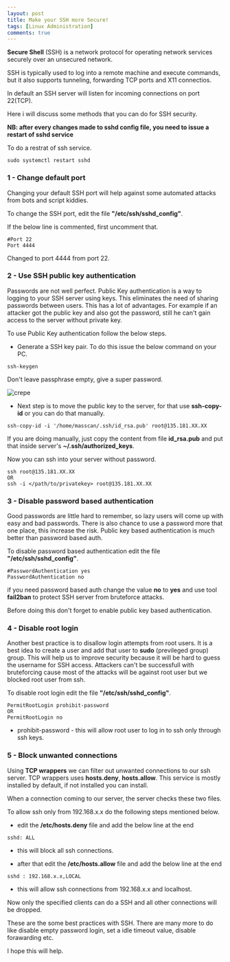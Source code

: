 ```yaml
---
layout: post
title: Make your SSH more Secure!
tags: [Linux Administration]
comments: true
---
```


**Secure Shell** (SSH) is a network protocol for operating network services securely over an unsecured network. 

SSH is typically used to log into a remote machine and execute commands, but it also supports tunneling, forwarding TCP ports and X11 connectios.

In default an SSH server will listen for incoming connections on port 22(TCP).

Here i will discuss some methods that you can do for SSH security.

**NB: after every changes made to sshd config file, you need to issue a restart of sshd service**

To do a restrat of ssh service.

~~~
sudo systemctl restart sshd
~~~

### 1 - Change default port

Changing your default SSH port will help against some automated attacks from bots and script kiddies.

To change the SSH port, edit the file **"/etc/ssh/sshd_config"**. 

If the below line is commented, first uncomment that.

~~~
#Port 22
Port 4444
~~~

Changed to port 4444 from port 22.

### 2 - Use SSH public key authentication

Passwords are not well perfect. Public Key authentication is a way to logging to your SSH server using keys. This eliminates the need of sharing passwords between users. This has a lot of advantages. For example if an attacker got the public key and also got the password, still he can't gain access to the server without private key.

To use Public Key authentication follow the below steps.

 * Generate a SSH key pair. To do this issue the below command on your PC.
 
 ~~~
 ssh-keygen
 ~~~
 
 Don't leave passphrase empty, give a super password.

![crepe]()

* Next step is to move the public key to the server, for that use **ssh-copy-id** or you can do that manually.

~~~
ssh-copy-id -i '/home/masscan/.ssh/id_rsa.pub' root@135.181.XX.XX
~~~

If you are doing manually, just copy the content from file **id_rsa.pub** and put that inside server's **~/.ssh/authorized_keys**.

Now you can ssh into your server without password.

~~~
ssh root@135.181.XX.XX
OR
ssh -i </path/to/privatekey> root@135.181.XX.XX
~~~


### 3 - Disable password based authentication

Good passwords are little hard to remember, so lazy users will come up with easy and bad passwords. There is also chance to use a password more that one place, this increase the risk. Public key based authentication is much better than password based auth.

To disable password based authentication edit the file **"/etc/ssh/sshd_config"**. 

~~~
#PasswordAuthentication yes
PasswordAuthentication no
~~~
if you need password based auth change the value **no** to **yes** and use tool **fail2ban** to protect SSH server from bruteforce attacks.

Before doing this don't forget to enable public key based authentication.


### 4 - Disable root login

Another best practice is to disallow login attempts from root users. It is a best idea to create a user and add that user to **sudo** (previleged group) group.
This will help us to improve security because it will be hard to guess the username for SSH access. Attackers can't be successfull with bruteforcing cause most of the attacks will be against root user but we blocked root user from ssh.

To disable root login edit the file **"/etc/ssh/sshd_config"**. 

~~~
PermitRootLogin prohibit-password
OR
PermitRootLogin no
~~~
* prohibit-password - this will allow root user to log in to ssh only through ssh keys.

### 5 - Block unwanted connections

Using **TCP wrappers** we can filter out unwanted connections to our ssh server. TCP wrappers uses **hosts.deny**, **hosts.allow**. This service is mostly installed by default, if not installed you can install.

When a connection coming to our server, the server checks these two files.

To allow ssh only from 192.168.x.x do the following steps mentioned below.

* edit the **/etc/hosts.deny** file and add the below line at the end
~~~
sshd: ALL
~~~
* this will block all ssh connections.

* after that edit the **/etc/hosts.allow** file and add the below line at the end
~~~
sshd : 192.168.x.x,LOCAL
~~~
* this will allow ssh connections from 192.168.x.x and localhost.

Now only the specified clients can do a SSH and all other connections will be dropped.

These are the some best practices with SSH. There are many more to do like disable empty password login, set a idle timeout value, disable forawarding etc.

I hope this will help.
